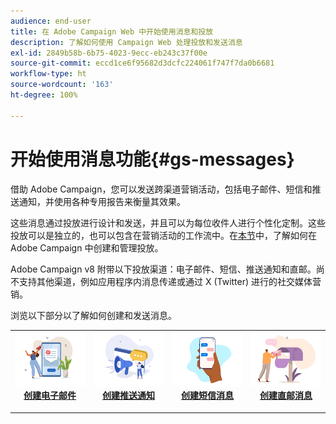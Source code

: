 ```yaml
---
audience: end-user
title: 在 Adobe Campaign Web 中开始使用消息和投放
description: 了解如何使用 Campaign Web 处理投放和发送消息
exl-id: 2849b58b-6b75-4023-9ecc-eb243c37f00e
source-git-commit: eccd1ce6f95682d3dcfc224061f747f7da0b6681
workflow-type: ht
source-wordcount: '163'
ht-degree: 100%

---
```



# 开始使用消息功能{#gs-messages}

借助 Adobe Campaign，您可以发送跨渠道营销活动，包括电子邮件、短信和推送通知，并使用各种专用报告来衡量其效果。

这些消息通过投放进行设计和发送，并且可以为每位收件人进行个性化定制。这些投放可以是独立的，也可以包含在营销活动的工作流中。在[本节](gs-deliveries.md)中，了解如何在 Adobe Campaign 中创建和管理投放。

Adobe Campaign v8 附带以下投放渠道：电子邮件、短信、推送通知和直邮。尚不支持其他渠道，例如应用程序内消息传递或通过 X (Twitter) 进行的社交媒体营销。

浏览以下部分以了解如何创建和发送消息。

<table style="table-layout:fixed">
    <tr style="border: 0;">
    <td align="center">
    <a href="../email/create-email.md">
    <img alt="创建电子邮件部分" src="assets/do-not-localize/email.jpg">
    </a>
    <div><a href="../email/create-email.md"><strong>创建电子邮件</strong>
    </div>
    <p>
    </td>
    <td align="center">
    <a href="../push/create-push.md">
      <img alt="创建推送通知部分" src="assets/do-not-localize/push.jpg">
    </a>
    <div>
    <a href="../push/gs-push.md"><strong>创建推送通知</strong></a>
    </div>
    <p>
    </td>
    <td align="center">
    <a href="../sms/create-sms.md">
      <img alt="创建短信消息部分" src="assets/do-not-localize/sms.jpg">
    </a>
    </div>
    <div>
    <a href="../sms/create-sms.md"><strong>创建短信消息</strong></a>
    </div>
    <p>
    </td>
    <td align="center">
    <a href="../direct-mail/gs-direct-mail.md">
      <img alt="创建直邮消息部分" src="assets/do-not-localize/direct-mail.jpg">
    </a>
    <div>
    <a href="../direct-mail/gs-direct-mail.md"><strong>创建直邮消息</strong></a>
    </div>
    <p>
    </td>
    </tr>
</table>
